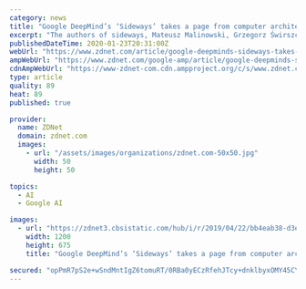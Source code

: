 ```yaml
---
category: news
title: "Google DeepMind’s ‘Sideways’ takes a page from computer architecture"
excerpt: "The authors of sideways, Mateusz Malinowski, Grzegorz Świrszcz, João Carreira, and Viorica Pătrăucean, all with the DeepMind unit of Google, noticed that a deep learning neural net is doing ..."
publishedDateTime: 2020-01-23T20:31:00Z
webUrl: "https://www.zdnet.com/article/google-deepminds-sideways-takes-a-page-from-computer-architecture/"
ampWebUrl: "https://www.zdnet.com/google-amp/article/google-deepminds-sideways-takes-a-page-from-computer-architecture/"
cdnAmpWebUrl: "https://www-zdnet-com.cdn.ampproject.org/c/s/www.zdnet.com/google-amp/article/google-deepminds-sideways-takes-a-page-from-computer-architecture/"
type: article
quality: 89
heat: 89
published: true

provider:
  name: ZDNet
  domain: zdnet.com
  images:
    - url: "/assets/images/organizations/zdnet.com-50x50.jpg"
      width: 50
      height: 50

topics:
  - AI
  - Google AI

images:
  - url: "https://zdnet3.cbsistatic.com/hub/i/r/2019/04/22/bb4eab38-d3e2-4df2-97b1-00c89187ee5d/thumbnail/1200x675/a215d738dcece5fd36b570b0e7ef01a3/thumb.jpg"
    width: 1200
    height: 675
    title: "Google DeepMind’s ‘Sideways’ takes a page from computer architecture"

secured: "opPmR7pS2e+wSndMntIgZ6tomuRT/0RBa0yECzRfehJTcy+dnklbyxOMY45CY2vClzdF5O1pgOzEzD0JWqFlzH5E4hnHhMXHmxnwd9IqqodGTyAP6HyYIfgtODdpTa/04hQ7viZytAVcHX6ehmMni+C2FhQ3MifhhRyG1P+LWMu18xP1eMt6APq9fa1mxsHckPH5YbDOOmoxNTf/QnqRaxCe/icguWaKsoTMMovSV0ESGMLb7wiz/WEM+/DEObKrBvgJbyI4EsVWkk1yySLRSgacEblx3E0S+zdJhT+2D79J6pu8Edz7+UiBfoSRN0Wj;ISWwhZqI1QmDRWNdNZY1BQ=="
---
```


